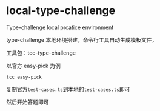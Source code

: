 # local-type-challenge

Type-challenge local prcatice environment

type-challenge 本地环境搭建，命令行工具自动生成模板文件，

工具包：tcc-type-challenge

以官方 easy-pick 为例

```
tcc easy-pick
```

复制官方`test-cases.ts`到本地的`test-cases.ts`即可

然后开始答题即可
